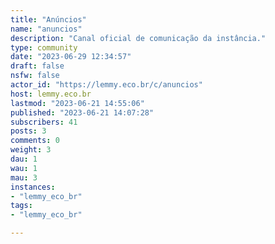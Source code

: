 ```yaml
---
title: "Anúncios" 
name: "anuncios"
description: "Canal oficial de comunicação da instância."
type: community
date: "2023-06-29 12:34:57"
draft: false
nsfw: false
actor_id: "https://lemmy.eco.br/c/anuncios"
host: lemmy.eco.br
lastmod: "2023-06-21 14:55:06"
published: "2023-06-21 14:07:28"
subscribers: 41
posts: 3
comments: 0
weight: 3
dau: 1
wau: 1
mau: 3
instances:
- "lemmy_eco_br"
tags: 
- "lemmy_eco_br"

---
```

